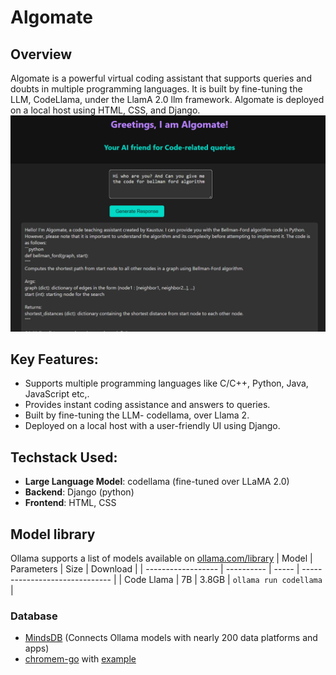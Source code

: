 # Algomate
## Overview

Algomate is a powerful virtual coding assistant that supports queries and doubts in multiple programming languages. It is built by fine-tuning the LLM, CodeLlama, under the LlamA 2.0 llm framework. Algomate is deployed on a local host using HTML, CSS, and Django.
![Algomate SS](https://github.com/kaustuv-d/Algomate/blob/main/Algomate_working01.png)
## Key Features:

- Supports multiple programming languages like C/C++, Python, Java, JavaScript etc,.
- Provides instant coding assistance and answers to queries.
- Built by fine-tuning the LLM- codellama, over Llama 2.
- Deployed on a local host with a user-friendly UI using Django.

## Techstack Used:

- **Large Language Model**: codellama (fine-tuned over LLaMA 2.0)
- **Backend**: Django (python)
- **Frontend**: HTML, CSS

## Model library

Ollama supports a list of models available on [ollama.com/library](https://ollama.com/library 'ollama model library')
| Model              | Parameters | Size  | Download                       |
| ------------------ | ---------- | ----- | ------------------------------ |
| Code Llama         | 7B         | 3.8GB | `ollama run codellama`         |

### Database
- [MindsDB](https://github.com/mindsdb/mindsdb/blob/staging/mindsdb/integrations/handlers/ollama_handler/README.md) (Connects Ollama models with nearly 200 data platforms and apps)
- [chromem-go](https://github.com/philippgille/chromem-go/blob/v0.5.0/embed_ollama.go) with [example](https://github.com/philippgille/chromem-go/tree/v0.5.0/examples/rag-wikipedia-ollama)

